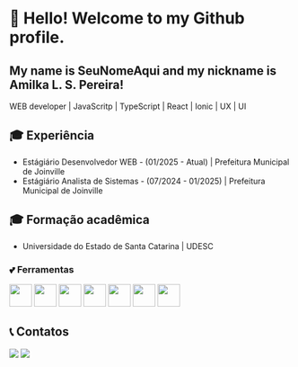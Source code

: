 # 👋 Hello! Welcome to my Github profile.
## My name is SeuNomeAqui and my nickname is Amilka L. S. Pereira!
  
  WEB developer | JavaScritp | TypeScript | React | Ionic | UX | UI

## :mortar_board: Experiência
- Estágiário Desenvolvedor WEB - (01/2025 - Atual) | Prefeitura Municipal de Joinville
- Estágiário Analista de Sistemas - (07/2024 - 01/2025) | Prefeitura Municipal de Joinville

## :mortar_board: Formação acadêmica
- Universidade do Estado de Santa Catarina | UDESC
  
### :two_hearts: Ferramentas
<img loading="lazy" src="https://cdn.jsdelivr.net/gh/devicons/devicon@latest/icons/react/react-original.svg" width="40" height="40"/>  <img src="https://cdn.jsdelivr.net/gh/devicons/devicon@latest/icons/dotnetcore/dotnetcore-original.svg" width="40" height="40"/>
  <img src="https://cdn.jsdelivr.net/gh/devicons/devicon@latest/icons/mysql/mysql-original-wordmark.svg" width="40" height="40"/>  <img loading="lazy" src="https://cdn.jsdelivr.net/gh/devicons/devicon@latest/icons/git/git-original.svg" width="40" height="40"/> <img loading="lazy" src="https://cdn.jsdelivr.net/gh/devicons/devicon@latest/icons/javascript/javascript-original.svg" width="40" height="40"/>   <img loading="lazy" src="https://cdn.jsdelivr.net/gh/devicons/devicon@latest/icons/typescript/typescript-original.svg" width="40" height="40"/> 
  <img src="https://cdn.jsdelivr.net/gh/devicons/devicon@latest/icons/html5/html5-original.svg" width="40" height="40"/>

          
## 📞 Contatos
<div>
<a href = "mailto:amilka.lilian1997@gmail.com"><img loading="lazy" src="https://img.shields.io/badge/Gmail-D14836?style=for-the-badge&logo=gmail&logoColor=white" target="_blank"></a>
<a href="https://www.linkedin.com/inalsilveirapereira" target="_blank"><img loading="lazy" src="https://img.shields.io/badge/-LinkedIn-%230077B5?style=for-the-badge&logo=linkedin&logoColor=white" target="_blank"></a>   
</div>
<!---
amilka-lilian/amilka-lilian is a ✨ special ✨ repository because its `README.md` (this file) appears on your GitHub profile.
You can click the Preview link to take a look at your changes.
--->
